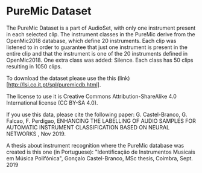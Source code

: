 # PureMic Dataset
  The PureMic Dataset is a part of AudioSet, with only one instrument present in each selected clip.
The instrument classes in the PureMic derive from the OpenMic2018 database, which define 20 instruments. Each clip was listened to in order to guarantee that just one instrument is present in the entire clip and that the instrument is one of the 20 instruments defined in OpenMic2018. One extra class was added: Silence. Each class has 50 clips resulting in 1050 clips. 

  To download the dataset please use the this (link)[http://lsi.co.it.pt/spl/puremicdb.html].
  
The license to use it is Creative Commons Attribution-ShareAlike 4.0 International license (CC BY-SA 4.0).

  If you use this data, please cite the following paper:
G. Castel-Branco, G. Falcao, F. Perdigao, ENHANCING THE LABELLING OF AUDIO SAMPLES FOR
AUTOMATIC INSTRUMENT CLASSIFICATION BASED ON NEURAL NETWORKS , Nov 2019.

  A thesis about instrument recognition where the PureMic database was created is this one (in Portuguese):
"Identificação de Instrumentos Musicais em Música Polifónica", Gonçalo Castel-Branco, MSc thesis, Coimbra, Sept. 2019
